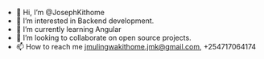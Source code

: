 - 👋 Hi, I’m @JosephKithome
- 👀 I’m interested in Backend development.
- 🌱 I’m currently learning Angular
- 💞️ I’m looking to collaborate on open source projects.
- 📫 How to reach me jmulingwakithome.jmk@gmail.com, +254717064174

<!---
JosephKithome/JosephKithome is a ✨ special ✨ repository because its `README.md` (this file) appears on your GitHub profile.
You can click the Preview link to take a look at your changes.
--->
